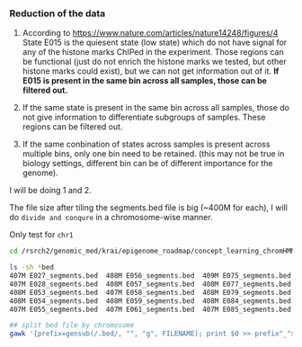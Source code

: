 

### Reduction of the data

1. According to https://www.nature.com/articles/nature14248/figures/4
State E015 is the quiesent state (low state) which do not have signal for any of the
histone marks ChIPed in the experiment. Those regions can be functional (just do not enrich
the histone marks we tested, but other histone marks could exist), but we can not get
information out of it. **If E015 is present in the same bin across all samples, those can be filtered
out.**

2.  If the same state is present in the same bin across all samples, those do not give information
to differentiate subgroups of samples. These regions can be filtered out.

3.  If the same conbination of states across samples is present across multiple bins, only one bin need to
be retained. (this may not be true in biology settings, different bin can be of different importance for the genome).

I will be doing 1 and 2.

The file size after tiling the segments.bed file is big (~400M for each), I will do `divide and conqure` in
a chromosome-wise manner.

Only test for `chr1`

```bash
cd /rsrch2/genomic_med/krai/epigenome_roadmap/concept_learning_chromHMM_segs

ls -sh *bed
407M E027_segments.bed  408M E056_segments.bed  409M E075_segments.bed  408M E092_segments.bed  409M E109_segments.bed
407M E028_segments.bed  408M E057_segments.bed  408M E077_segments.bed  408M E094_segments.bed  409M E110_segments.bed
408M E053_segments.bed  407M E058_segments.bed  408M E079_segments.bed  408M E101_segments.bed
408M E054_segments.bed  408M E059_segments.bed  408M E084_segments.bed  408M E102_segments.bed
407M E055_segments.bed  407M E061_segments.bed  407M E085_segments.bed  408M E106_segments.bed

## split bed file by chromosome
gawk '{prefix=gensub(/.bed/, "", "g", FILENAME); print $0 >> prefix"_"$1".bed"}' E027_segments.bed

```
